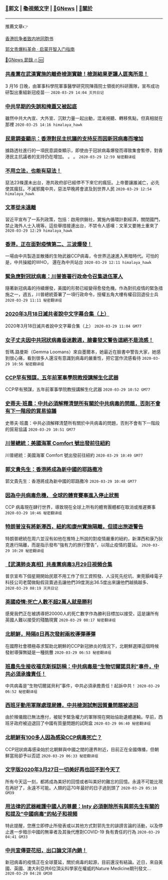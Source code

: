 ###  [:eagle:郭文](https://github.com/ourhimalayas/txt) | [:books:視頻文字](https://github.com/ourhimalayas/txt/blob/master/content/README.md) | [:newspaper:GNews](https://github.com/ourhimalayas/txt/blob/master/content/gnews/README.md) | [:pray:關於](https://github.com/ourhimalayas/home/tree/master/about)
---

推薦文章:point_right:

[香港抗争者致内地同胞书](https://github.com/ourhimalayas/news/blob/master/2019/08/a_letter_from_the_hong_kong_people.md)

[郭文贵爆料革命 · 启蒙开智入门指南](https://github.com/ourhimalayas/txt/issues/1)

[:newspaper:GNews 節錄 :fire: :new:](https://github.com/ourhimalayas/txt/blob/master/content/gnews/README.md) 



### [共產黨在武漢實施的離奇檢測實驗！檢測結果更讓人匪夷所思！](/content/gnews/1/README.md)

3 月16 日晚，由軍事科學院軍事醫學研究院陳薇院士領銜的科研團隊，宣布成功研製出重組新冠疫苗····  `2020-03-29 14:04 灭共日记`

### [中共早期的失誤和掩蓋又被起底](/content/gnews/2/README.md)

雖然中共大內宣、大外宣、沉默力量一起出動，混淆視聽、轉移焦點，但真相就在那裡  `2020-03-25 14:16 himalaya_hawk`

### [民意調查顯示：香港對民主抗議的支持反而因新冠病毒而增加](/content/gnews/3/README.md)

據路透社進行的一項民意調查顯示，即使由于冠狀病毒爆發而導致集會暫停，對香港民主抗議者的支持仍在增加。 。 。  `2020-03-29 12:59 秘密翻译组`

### [不用立法，也能有惡法！](/content/gnews/4/README.md)

惡法23條還未出台，港共政府卻已經停不下來它的瘋狂。上帝要讓誰滅亡，必先使其瘋狂。不滅邪魔中共，惡法早晚將會波及到世界人民  `2020-03-29 12:54 himalaya_hawk`

### [文革從未遠離](/content/gnews/5/README.md)

習近平宣布了一系列政策，包括：啟用供銷社，實施內循環計劃經濟，關閉國門，禁止海外人士入境等。這些舉措接連出台，不禁令人感嘆：文革又要捲土重來了  `2020-03-29 12:29 himalaya_hawk`

### [香港，正在面對疫情第二、三波爆發！](/content/gnews/6/README.md)

一場由中共製造並散播的生物武器CCP病毒，令世界迅速進入黑暗時代。可怕的是，中共操縱的WHO， 還在為中共站台  `2020-03-29 12:11 himalaya_hawk`

### [緊急應對冠狀病毒：川普簽署行政命令召集退伍軍人](/content/gnews/7/README.md)

隨著新冠病毒的持續爆發，美國的形勢已經變得愈發危機。作為對抗疫情的緊急措施之一，週五，川普總統簽署了一項行政命令，授權五角大樓有權召回退役士兵  `2020-03-29 11:11 秘密翻译组`

### [2020年3月18日滅共者說中文字幕合集（上）](/content/gnews/8/README.md)

2020年3月18日滅共者說中文字幕合集（上）  `2020-03-29 11:04 GM77`

### [女子丈夫因中共冠狀病毒昏迷數週，臉書發文警告這絕不是流感！](/content/gnews/9/README.md)

哲瑪.路曼斯（Gemma Loomans）來自墨爾本，她最近在臉書中警告大家，她感到很心痛，看到很多人還沒有意識到病毒的嚴重性，把它當作流感看待  `2020-03-29 10:56 秘密翻译组`

### [CCP早有預謀，五年前軍事學院教授講解生化武器](/content/gnews/10/README.md)

CCP早有預謀，五年前軍事學院教授講解生化武器  `2020-03-29 10:52 GM77`

### [史蒂夫·班農：中共必須解釋清楚所有關於中共病毒的問題，否則不會有下一階段的貿易協議](/content/gnews/11/README.md)

史蒂夫·班農：中共必須解釋清楚所有關於中共病毒的問題，否則不會有下一階段的貿易協議  `2020-03-29 10:51 GM77`

### [川普總統：美國海軍 Comfort 號出發前往紐約](/content/gnews/12/README.md)

川普總統：美國海軍 Comfort 號出發前往紐約  `2020-03-29 10:49 GM77`

### [郭文貴先生：香港將成為新中國的耶路撒冷](/content/gnews/13/README.md)

郭文貴先生：香港將成為新中國的耶路撒冷  `2020-03-29 10:48 GM77`

### [因為中共病毒危機， 全球的體育賽事進入停止狀態](/content/gnews/14/README.md)

CCP 病毒現在肆行世界，導致現在全球上所有的體育團體都在取消或推遲賽事  `2020-03-29 10:46 秘密翻译组`

### [特朗普沒有將新澤西，紐約和康州實施隔離，但提出旅遊警告](/content/gnews/15/README.md)

特朗普總統在周六並沒有如他在推特上所說的對疫情嚴重的紐約，新澤西和康乃狄克進行隔離，而是指示發布“強有力的旅行警告”，以阻止疫情的蔓延。  `2020-03-29 10:20 秘密翻译组`

### [【武漢肺炎真相】共產黨病毒3月29日視頻合集](/content/gnews/16/README.md)

普京宣布下個星期開始民眾不用工作了但工資照發、人沒死先挖坑、東莞顥峰電子科技公司老闆做點假貨賣過去讓他們39度測出36.5度出來讓他們越搞越多、  `2020-03-29 08:19 灭共日记`

### [英國疫情:死亡人數不超2萬人就是勝利](/content/gnews/17/README.md)

感覺我們正在被誘導把20000人的死亡數字作為勝利目標加以接受，這是讓所有英國人難以接受的殘酷現實  `2020-03-29 08:17 秘密翻译组`

### [北朝鮮，時隔8日再次發射兩枚導彈導彈](/content/gnews/18/README.md)

在國際社會積極尋求幫助北朝鮮的CCP新冠肺炎的情況下，北朝鮮選擇這個時候發射導彈無疑是一種挑釁  `2020-03-29 06:53 秘密翻译组`

### [班農先生接收福克斯採訪稱：中共病毒是“生物切爾諾貝利”事件，中共必須承擔責任！](/content/gnews/19/README.md)

中共病毒是“生物切爾諾貝利”事件，中共必須承擔責任！起訴中共！  `2020-03-29 06:52 秘密翻译组`

### [西班牙動用軍隊處理屍體，中共檢測試劑因質量問題被退回](/content/gnews/20/README.md)

由於殯儀館已無法應付，被賦予緊急權力的軍隊現在開始協助遺體運輸。早前，西班牙政府被迫退回了中國有質量問題的試劑盒  `2020-03-29 06:40 秘密翻译组`

### [北朝鮮有100多人因為感染CCP病毒死亡？](/content/gnews/21/README.md)

CCP冠狀病毒感染始於北朝鮮與中國之間的邊界附近，目前正在全國傳播，但朝鮮當局卻予以否認  `2020-03-29 06:33 秘密翻译组`

### [文字版2020年3月27日一切美好再也回不到今天了](/content/gnews/22/README.md)

所有今天這一刻，都將成為美好的回憶或者叫美好的難忘的回憶。永遠不可能比現在再好了，永遠不可能。人類的這70年最好的日子過到頭了  `2020-03-29 05:10 GM39`

### [用法律的武器維護中國人的尊嚴：Inty 必須刪除所有與郭先生有關的和提及&quot;中國病毒&quot;的帖子和視頻](/content/gnews/23/README.md)

特此提醒，您應立即停止所發表或以其他方式對郭先生的誹謗言論的活動，以及停止進一步暗示中國的無辜者及其後代應對COVID-19 負有責任的行為  `2020-03-29 04:41 GM33`

### [中共宣傳耍花招，出口論文洋內銷！](/content/gnews/24/README.md)

新冠病毒的疫情正在全球蔓延，關於病毒的起源，目前還沒有結論。近日，來自美國、英國、澳大利亞共6位頂尖科學家在權威的Nature Medicine期刊發文...  `2020-03-29 04:28 GM30`

